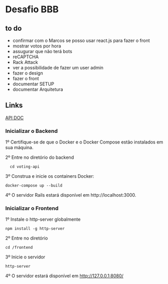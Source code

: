 # Desafio BBB
## to do
- confirmar com o Marcos se posso usar react.js para fazer o front
- mostrar votos por hora
- assugurar que não terá bots
 - reCAPTCHA
 - Rack Attack
- ver a possibilidade de fazer um user admin
- fazer o design
- fazer o front
- documentar SETUP
- documentar Arquitetura

## Links
[API DOC](https://documenter.getpostman.com/view/29899640/2sA3s7iojn)

### Inicializar o Backend

1º Certifique-se de que o Docker e o Docker Compose estão instalados em sua máquina.

2º Entre no diretório do backend

```
  cd voting-api
```

3º Construa e inicie os containers Docker:

```
docker-compose up --build
```

4º O servidor Rails estará disponível em http://localhost:3000.

### Inicializar o Frontend

1º Instale o http-server globalmente

```
npm install -g http-server
```

2º Entre no diretório

```
cd /frontend
```

3º Inicie o servidor

```
http-server
```

4º O servidor estará disponível em http://127.0.0.1:8080/
